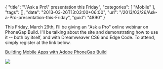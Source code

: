 {
	"title": "\\\"Ask a Pro\\\" presentation this Friday",
	"categories": [
		"Mobile"
	],
	"tags": [],
	"date": "2013-03-26T13:03:00+06:00",
	"url": "/2013/03/26/Ask-a-Pro-presentation-this-Friday",
	"guid": "4890"
}

This Friday, March 29th, I'll be giving an "Ask a Pro" online webinar on PhoneGap Build. I'll be talking about the site and demonstrating how to use it -- both by itself, and with Dreamweaver CS6 and Edge Code. To attend, simply register at the link below.

<a href="http://www.adobe.com/cfusion/event/index.cfm?event=detail&id=2008488&loc=en_us">Building Mobile Apps with Adobe PhoneGap Build</a>

<img src="http://www.raymondcamden.com/images/askapro.jpg" />